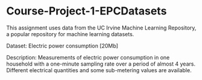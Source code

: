 # Course-Project-1-EPCDatasets
This assignment uses data from the UC Irvine Machine Learning Repository, a popular repository for machine learning datasets.

Dataset: Electric power consumption [20Mb]


Description: Measurements of electric power consumption in one household with a one-minute sampling rate over a period of almost 4 years. Different electrical quantities and some sub-metering values are available.

